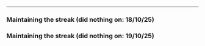  ------

 ### Maintaining the streak (did nothing on: 18/10/25)
 ### Maintaining the streak (did nothing on: 19/10/25)